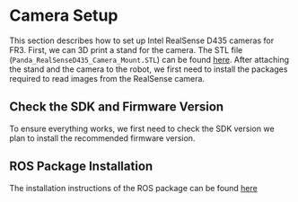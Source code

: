 # Camera Setup

This section describes how to set up Intel RealSense D435 cameras for FR3. First, we can 3D print a stand for the camera. The STL file (`Panda_RealSenseD435_Camera_Mount.STL`) can be found [here](https://download.franka.de/panda_camera_mount.zip). After attaching the stand and the camera to the robot, we first need to install the packages required to read images from the RealSense camera. 

## Check the SDK and Firmware Version

To ensure everything works, we first need to check the SDK version we plan to install the recommended firmware version. 

## ROS Package Installation

The installation instructions of the ROS package can be found [here](https://github.com/IntelRealSense/realsense-ros/tree/ros1-legacy#installation-instructions)
